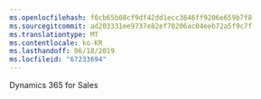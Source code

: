 ```yaml
---
ms.openlocfilehash: f0cb65b08cf9df42dd1ecc3846ff9206e659b7f8
ms.sourcegitcommit: ad203331ee9737e82ef70206ac04eeb72a5f9c7f
ms.translationtype: MT
ms.contentlocale: ko-KR
ms.lasthandoff: 06/18/2019
ms.locfileid: "67233694"
---
```

Dynamics 365 for Sales